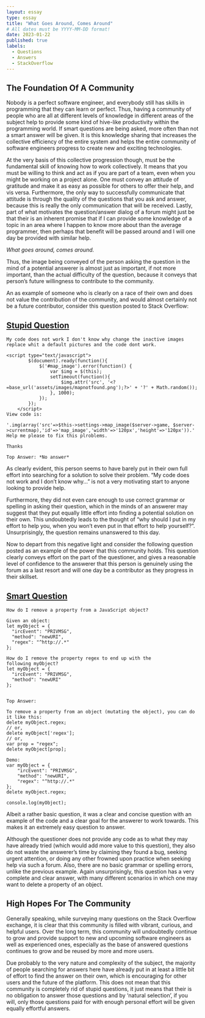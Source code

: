 ```yaml
---
layout: essay
type: essay
title: "What Goes Around, Comes Around"
# All dates must be YYYY-MM-DD format!
date: 2023-01-22
published: true
labels:
  - Questions
  - Answers
  - StackOverflow
---
```


## The Foundation Of A Community

Nobody is a perfect software engineer, and everybody still has skills in programming that they can learn or perfect. Thus, having a community of people who are all at different levels of knowledge in different areas of the subject help to provide some kind of hive-like productivity within the programming world. If smart questions are being asked, more often than not a smart answer will be given. It is this knowledge sharing that increases the collective efficiency of the entire system and helps the entire community of software engineers progress to create new and exciting technologies.

At the very basis of this collective progression though, must be the fundamental skill of knowing how to work collectively. It means that you must be willing to think and act as if you are part of a team, even when you might be working on a project alone. One must convey an attitude of gratitude and make it as easy as possible for others to offer their help, and vis versa. Furthermore, the only way to successfully communicate that attitude is through the quality of the questions that you ask and answer, because this is really the only communication that will be received. Lastly, part of what motivates the question/answer dialog of a forum might just be that their is an inherent promise that if I can provide some knowledge of a topic in an area where I happen to know more about than the average programmer, then perhaps that benefit will be passed around and I will one day be provided with similar help.

*What goes around, comes around.*

Thus, the image being conveyed of the person asking the question in the mind of a potential answerer is almost just as important, if not more important, than the actual difficulty of the question, because it conveys that person’s future willingness to contribute to the community.

An as example of someone who is clearly on a race of their own and does not value the contribution of the community, and would almost certainly not be a future contributor, consider this question posted to Stack Overflow:

## [Stupid Question](https://stackoverflow.com/questions/44009047/change-to-defayl-map-image-dont-work)

```
My code does not work I don't know why change the inactive images replace whit a default pictures and the code dont work.

<script type="text/javascript">
        $(document).ready(function(){
            $('#map_image').error(function() {
                var $img = $(this);
                setTimeout(function(){
                    $img.attr('src', '<?=base_url('assets/images/mapnotfound.png');?>' + '?' + Math.random());
                }, 1000);
            });
        }); 
    </script>
View code is:

'.img(array('src'=>$this->settings->map_image($server->game, $server->currentmap),'id'=>'map_image','width'=>'120px','height'=>'120px')).'
Help me please to fix this plroblems.

Thanks

Top Answer: *No answer*

```

As clearly evident, this person seems to have barely put in their own full effort into searching for a solution to solve their problem. “My code does not work and I don’t know why…” is not a very motivating start to anyone looking to provide help.

Furthermore, they did not even care enough to use correct grammar or spelling in asking their question, which in the minds of an answerer may suggest that they put equally little effort into finding a potential solution on their own. This undoubtedly leads to the thought of “why should I put in my effort to help you, when you won’t even put in that effort to help yourself?”. Unsurprisingly, the question remains unanswered to this day.

Now to depart from this negative light and consider the following question posted as an example of the power that this community holds. This question clearly conveys effort on the part of the questioner, and gives a reasonable level of confidence to the answerer that this person is genuinely using the forum as a last resort and will one day be a contributor as they progress in their skillset.

## [Smart Question](https://stackoverflow.com/questions/208105/how-do-i-remove-a-property-from-a-javascript-object)

```
How do I remove a property from a JavaScript object?

Given an object:
let myObject = {
  "ircEvent": "PRIVMSG",
  "method": "newURI",
  "regex": "^http://.*"
};

How do I remove the property regex to end up with the following myObject?
let myObject = {
  "ircEvent": "PRIVMSG",
  "method": "newURI"
};


Top Answer:

To remove a property from an object (mutating the object), you can do it like this:
delete myObject.regex;
// or,
delete myObject['regex'];
// or,
var prop = "regex";
delete myObject[prop];

Demo:
var myObject = {
    "ircEvent": "PRIVMSG",
    "method": "newURI",
    "regex": "^http://.*"
};
delete myObject.regex;

console.log(myObject);
```
 
Albeit a rather basic question, it was a clear and concise question with an example of the code and a clear goal for the answerer to work towards. This makes it an extremely easy question to answer.

Although the questioner does not provide any code as to what they may have already tried (which would add more value to this question), they also do not waste the answerer’s time by claiming they found a bug, seeking urgent attention, or doing any other frowned upon practice when seeking help via such a forum. Also, there are no basic grammar or spelling errors, unlike the previous example. Again unsurprisingly, this question has a very complete and clear answer, with many different scenarios in which one may want to delete a property of an object.

## High Hopes For The Community

Generally speaking, while surveying many questions on the Stack Overflow exchange, it is clear that this community is filled with vibrant, curious, and helpful users. Over the long term, this community will undoubtedly continue to grow and provide support to new and upcoming software engineers as well as experienced ones, especially as the base of answered questions continues to grow and be reused by more and more users.

Due probably to the very nature and complexity of the subject, the majority of people searching for answers here have already put in at least a little bit of effort to find the answer on their own, which is encouraging for other users and the future of the platform. This does not mean that this community is completely rid of stupid questions, it just means that their is no obligation to answer those questions and by ‘natural selection’, if you will, only those questions paid for with enough personal effort will be given equally effortful answers.
